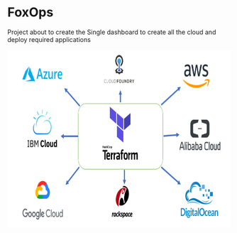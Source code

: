 # FoxOps
Project about to create the Single dashboard to create all the cloud and deploy required applications

<p align="center">
  <img width="600" height="400" src="https://github.com/foxutech/foxops/blob/master/Cloud%20from%20Terraform.PNG">
</p>
